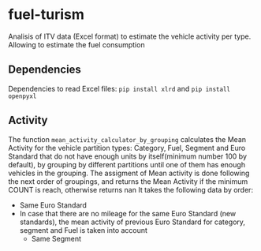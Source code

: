 # fuel-turism
Analisis of ITV data (Excel format) to estimate the vehicle activity per type. Allowing to estimate the fuel consumption

## Dependencies
Dependencies to read Excel files: ``pip install xlrd`` and ``pip install openpyxl``

## Activity
The function ``mean_activity_calculator_by_grouping`` calculates the Mean Activity for the vehicle partition types:
Category, Fuel, Segment and Euro Standard that do not have enough units by itself(minimum number 100 by default), 
by grouping by different partitions until one of them has enough vehicles in the grouping.
The assigment of Mean activity is done following the next order of groupings, and returns the Mean Activity if the minimum COUNT is reach, otherwise returns nan
It takes the following data by order:
- Same Euro Standard
- In case that there are no mileage for the same Euro Standard (new standards), the mean activity of previous 
  Euro Standard for category, segment and Fuel is taken into account
    - Same Segment 